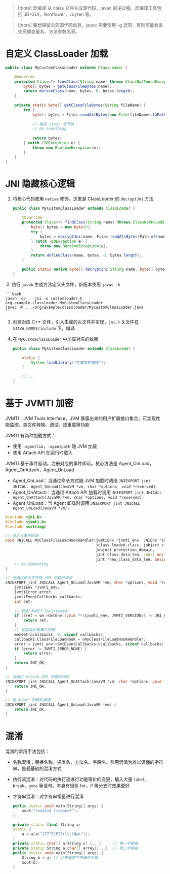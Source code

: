 > [!note] 反编译
> 从 class 文件生成源代码，javac 的逆过程。反编译工具包括 JD-GUI，fernflower，Luyten 等。

> [!note] 要想保留全部源代码信息，javac 需要使用 -g 选项，否则可能会丢失局部变量名、方法参数名等。
# 自定义 ClassLoader 加载

```java
public class MyCustomClassLoader extends ClassLoader {

    @Override
    protected Class<?> findClass(String name) throws ClassNotFoundException {
        byte[] bytes = getClassFileBytes(name);
        return defineClass(name, bytes, 0, bytes.length);
    }
  
    private static byte[] getClassFileBytes(String fileName) {
        try {
            byte[] bytes = Files.readAllBytes(new File(fileName).toPath());
      
            // 解密 class 字节码
            // do something
      
            return bytes;
        } catch (IOException e) {
            throw new RuntimeException(e);
        }
    }
}
```
# JNI 隐藏核心逻辑

1. 将核心代码使用 `native` 修饰。这里是 ClassLoader 的 `decryptJni` 方法

    ```java
    public class MyCustomClassLoader extends ClassLoader {

        @Override
        protected Class<?> findClass(String name) throws ClassNotFoundException {
            byte[] bytes = new byte[0];
            try {
                bytes = decryptJni(name, Files.readAllBytes(Path.of(name + ".class")));
            } catch (IOException e) {
                throw new RuntimeException(e);
            }
            return defineClass(name, bytes, 0, bytes.length);
        }

        public static native byte[] decryptJni(String name, byte[] bytes);
    }
    ```
‍
2. 执行 `javah` 生成方法定义头文件，新版本使用 `javac -h`

    ```bash
    javah -cp . -jni -o customloader.h org.example.classloader.MyCustomClassLoader
    javac -h . ./org/example/classloader/MyCustomClassLoader.java
    ```

3. 创建对应 C++ 文件，引入生成的头文件并实现，`jni.h` 头文件在 `$JAVA_HOME$/include` 下，编译
   
4. 在 `MyCustomClassLoader` 中加载对应的依赖

    ```java
    public class MyCustomClassLoader extends ClassLoader {

        static {
            System.loadLibrary("生成文件路径");
        }
      
        // ...
    }
    ```
# 基于 JVMTI 加密

JVMTI：JVM Tools Interface，JVM 暴露出来的用户扩展接口集合，可实现性能监控、类文件转换、调试、热重载等功能

JVMTI 有两种加载方式：
* 使用 `-agentlib`，`-agentpath` 随 JVM 加载
* 使用 Attach API 在运行时载入

JVMTI 基于事件驱动，注册对应的事件即可。核心方法是 Agent_OnLoad，Agent_OnAttach，Agent_UnLoad
- Agent_OnLoad：当通过命令方式随 JVM 加载时调用 `JNIEXPORT jint JNICALL Agent_OnLoad(JavaVM *vm, char *options, void *reserved)`;
- Agent_OnAttach：当通过 Attach API 加载时调用 `JNIEXPORT jint JNICALL Agent_OnAttach(JavaVM *vm, char *options, void *reserved);`
- Agent_UnLoad：当 Agent 卸载时调用 `JNIEXPORT jint JNICALL Agent_UnLoad(JavaVM *vm);`

```c++
#include <jni.h>
#include <jvmti.h>
#include <cstring>

// 自定义事件回调
void JNICALL MyClassFileLoadHookHandler(jvmtiEnv *jvmti_env, JNIEnv *jni_env,
                                        jclass loaded_class, jobject classloader, const char *name,
                                        jobject protection_domain, 
                                        jint class_data_len, const unsigned char *class_data,
                                        jint *new_class_data_len, unsigned char **new_class_data) {
    // do something
}

// 当通过命令方式随 JVM 加载时调用
JNIEXPORT jint JNICALL Agent_OnLoad(JavaVM *vm, char *options, void *reserved) {
    jvmtiEnv *jvmti_env;
    jvmtiError error;
    jvmtiEventCallbacks callbacks;
    int ret;
  
    // 获取 JVMIT Environment
    if ((ret = vm->GetEnv((void **)&jvmti_env, JVMTI_VERSION)) != JNI_OK) {
        return ret;
    }
    // 设置类加载事件回调
    memset(&callbacks, 0, sizeof callbacks);
    callbacks.ClassFileLoadHook = &MyClassFileLoadHookHandler;
    error = jvmti_env->SetEventCallbacks(&callbacks, sizeof callbacks);
    if (error != JVMTI_ERROR_NONE) {
        return error;
    }
    return JNI_OK;
}

// 当通过 Attach API 加载时调用
JNIEXPORT jint JNICALL Agent_OnAttach(JavaVM *vm, char *options, void *reserved) {
    return JNI_OK;
}

// 当 Agent 卸载时调用
JNIEXPORT jint JNICALL Agent_UnLoad(JavaVM *vm) {
    return JNI_OK;
}
```
# 混淆

混淆的常用手法包括：
* 名称混淆：替换名称，把类名、方法名、字段名、引用混淆为难以读懂的字符串，是最基础的混淆方式
* 执行流混淆：对代码的执行流进行功能等价的变更，插入大量 `label`，`break`，`goto` 等语句，本身有很多 for，if 等分支时效果更好
* 字符串混淆：对字符串常量进行混淆

  ```c++
  public static void main(String[] args) {
      sout("invalid license!");
  }
  ```

  ```c++
  private static final String a;
  static {
      a = a(a("{77^E|F25(\\L(Qwx"));
  }
  private static char[] a(String s) {...}     // 第一步解密
  private static String a(char[] array){...}  // 第二步解密
  public static void main(String[] args) {
      String b = a; // 代表解密字符串的步骤
      sout(b);
  }
  ```
